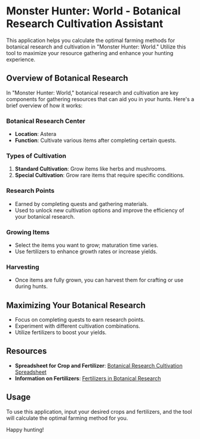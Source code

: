 # Monster Hunter: World - Botanical Research Cultivation Assistant

This application helps you calculate the optimal farming methods for botanical research and cultivation in "Monster Hunter: World." Utilize this tool to maximize your resource gathering and enhance your hunting experience.

## Overview of Botanical Research

In "Monster Hunter: World," botanical research and cultivation are key components for gathering resources that can aid you in your hunts. Here's a brief overview of how it works:

### Botanical Research Center
- **Location**: Astera
- **Function**: Cultivate various items after completing certain quests.

### Types of Cultivation
1. **Standard Cultivation**: Grow items like herbs and mushrooms.
2. **Special Cultivation**: Grow rare items that require specific conditions.

### Research Points
- Earned by completing quests and gathering materials.
- Used to unlock new cultivation options and improve the efficiency of your botanical research.

### Growing Items
- Select the items you want to grow; maturation time varies.
- Use fertilizers to enhance growth rates or increase yields.

### Harvesting
- Once items are fully grown, you can harvest them for crafting or use during hunts.

## Maximizing Your Botanical Research
- Focus on completing quests to earn research points.
- Experiment with different cultivation combinations.
- Utilize fertilizers to boost your yields.

## Resources
- **Spreadsheet for Crop and Fertilizer**: [Botanical Research Cultivation Spreadsheet](https://docs.google.com/spreadsheets/d/1weDio4wDaDbZH8zca0rB35_vDoCsdW9CwId_r8dWtFU/edit?usp=sharing)
- **Information on Fertilizers**: [Fertilizers in Botanical Research](https://monsterhunterworld.wiki.fextralife.com/Botanical+Research#Fertilizers)

## Usage
To use this application, input your desired crops and fertilizers, and the tool will calculate the optimal farming method for you.

Happy hunting!
